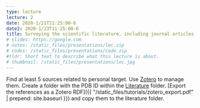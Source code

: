 ```yaml
---
type: lecture
lecture: 2
date: 2020-1/21T11:25:00-6
date2: 2020-1/23T11:25:00-6
title: Surveying the scientific literature, including journal articles and patents.
# slides: https://google.com
# notes: /static_files/presentations/lec.zip
# codes: /static_files/presentations/code.zip
#tldr: Short text to describe what this lecture is about.
# thumbnail: /static_files/presentations/lec.jpg
---
```

Find at least 5 sources related to personal target.
Use [Zotero](https://www.zotero.org) to manage them.
Create a folder with the PDB ID within the [Literature](https://drive.google.com/open?id=1LwqDM_ivxEy45hDYVNH5RR4wJ6vWz6wM&authuser=dminh@iit.edu&usp=drive_fs) folder. 
[Export the references as a Zotero RDF]({{ "/static_files/tutorials/zotero_export.pdf" | prepend: site.baseurl }}) and copy them to the literature folder.